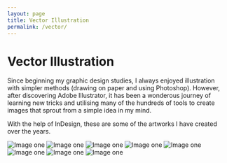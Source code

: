 ```yaml
---
layout: page
title: Vector Illustration
permalink: /vector/
---
```


# Vector Illustration

Since beginning my graphic design studies, I always enjoyed illustration with simpler methods (drawing on paper and using Photoshop). However, after discovering Adobe Illustrator, it has been a wonderous journey of learning new tricks and utilising many of the hundreds of tools to create images that sprout from a simple idea in my mind. 

With the help of InDesign, these are some of the artworks I have created over the years.

![Image one](/img/projects/vector/EEVEE%20POSTER.png)
![Image one](/img/projects/vector/FLAREON%20POSTER.png)
![Image one](/img/projects/vector/RAICHU%20POSTER.png)
![Image one](/img/projects/vector/JOLTEON%20POSTER.png)
![Image one](/img/projects/vector/CUTIE%20BAT2.png)
![Image one](/img/projects/vector/Drink%20Up%20Cat%20Illustration%20GIT.png)
![Image one](/img/projects/vector/z6.jpg)
![Image one](/img/projects/vector/z5.jpg)
